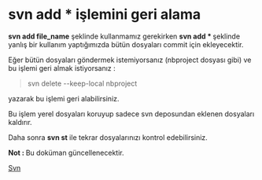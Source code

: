 # svn add * işlemini geri alama

<b>svn add file_name</b>  şeklinde kullanmamız gerekirken <b> svn add  * </b>  şeklinde yanlış bir kullanım yaptığımızda bütün dosyaları commit için ekleyecektir.


Eğer bütün dosyaları göndermek istemiyorsanız (nbproject dosyası gibi) ve bu işlemi geri almak istiyorsanız :

> svn delete --keep-local nbproject  

yazarak bu işlemi geri alabilirsiniz.

Bu işlem yerel dosyaları koruyup sadece svn deposundan eklenen dosyaları kaldırır.

Daha sonra <b>svn st</b> ile tekrar dosyalarınızı kontrol edebilirsiniz.


<b>Not : </b> Bu doküman güncellenecektir.


[Svn](master/svn/svn_problem_solved.md)
